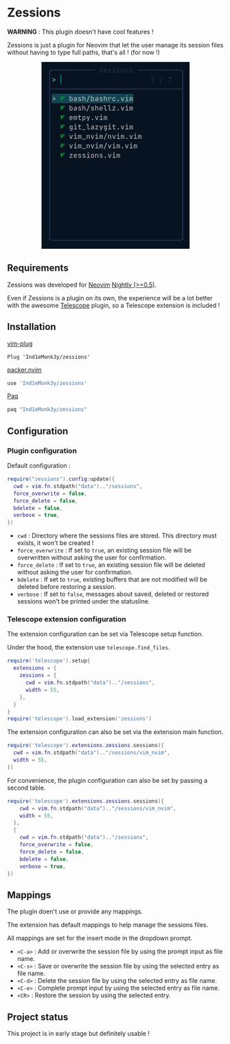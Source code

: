 # Zessions

**WARNING** : This plugin doesn't have cool features !

Zessions is just a plugin for Neovim that let the user manage its session files without having to type full paths, that's all ! (for now !)

<p align="center"><img src="./misc/zessions.png" title="zessions.png"></p>

## Requirements

Zessions was developed for [Neovim](https://github.com/neovim/neovim) [Nightly (>=0.5)](https://github.com/neovim/neovim/releases).

Even if Zessions is a plugin on its own, the experience will be a lot better with the awesome [Telescope](https://github.com/nvim-telescope/telescope.nvim) plugin,
so a Telescope extension is included !

## Installation

[vim-plug](https://github.com/junegunn/vim-plug)

```vimscript
Plug 'Ind1eMonk3y/zessions'
```

[packer.nvim](https://github.com/wbthomason/packer.nvim)

```lua
use 'Ind1eMonk3y/zessions'
```

[Paq](https://github.com/savq/paq-nvim)

```lua
paq "Ind1eMonk3y/zessions"
```

## Configuration

### Plugin configuration

Default configuration :

```lua
require("zessions").config:update({
  cwd = vim.fn.stdpath("data").."/sessions",
  force_overwrite = false,
  force_delete = false,
  bdelete = false,
  verbose = true,
})
```

- `cwd` : Directory where the sessions files are stored. This directory must exists, it won't be created !
- `force_overwrite` : If set to `true`, an existing session file will be overwritten without asking the user for confirmation.
- `force_delete` : If set to `true`, an existing session file will be deleted without asking the user for confirmation.
- `bdelete` : If set to `true`, existing buffers that are not modified will be deleted before restoring a session.
- `verbose` : If set to `false`, messages about saved, deleted or restored sessions won't be printed under the statusline.

### Telescope extension configuration

The extension configuration can be set via Telescope setup function.

Under the hood, the extension use `telescope.find_files`.

```lua
require('telescope').setup{
  extensions = {
    zessions = {
      cwd = vim.fn.stdpath("data").."/sessions",
      width = 55,
    },
  }
}
require('telescope').load_extension('zessions')
```

The extension configuration can also be set via the extension main function.

```lua
require('telescope').extensions.zessions.sessions({
  cwd = vim.fn.stdpath("data").."/sessions/vim_nvim",
  width = 55,
})
```

For convenience, the plugin configuration can also be set by passing a second table.

```lua
require('telescope').extensions.zessions.sessions({
    cwd = vim.fn.stdpath("data").."/sessions/vim_nvim",
    width = 55,
  },
  {
    cwd = vim.fn.stdpath("data").."/sessions",
    force_overwrite = false,
    force_delete = false,
    bdelete = false,
    verbose = true,
})
```

## Mappings

The plugin doen't use or provide any mappings.

The extension has default mappings to help manage the sessions files.

All mappings are set for the insert mode in the dropdown prompt.

- `<C-a>` : Add or overwrite the session file by using the prompt input as file name.
- `<C-s>` : Save or overwrite the session file by using the selected entry as file name.
- `<C-d>` : Delete the session file by using the selected entry as file name.
- `<C-e>` : Complete prompt input by using the selected entry as file name.
- `<CR>` : Restore the session by using the selected entry.

## Project status

This project is in early stage but definitely usable !

